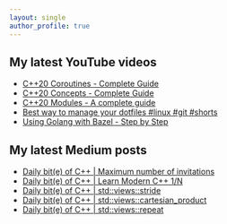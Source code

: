```yaml
---
layout: single
author_profile: true
---
```


## My latest YouTube videos

<ul>
<!--START_SECTION:youtube-->
<li><a href="https://www.youtube.com/watch?v=w-dmOHhBX9o">C++20 Coroutines - Complete Guide</a></li>
<li><a href="https://www.youtube.com/watch?v=1So7onMFxJM">C++20 Concepts  - Complete Guide</a></li>
<li><a href="https://www.youtube.com/watch?v=WRCwciJ5MTE">C++20 Modules - A complete guide</a></li>
<li><a href="https://www.youtube.com/watch?v=LHrB4TcU1JM">Best way to manage your dotfiles #linux #git #shorts</a></li>
<li><a href="https://www.youtube.com/watch?v=mXLrk0ipwz4">Using Golang with Bazel - Step by Step</a></li>
<!--END_SECTION:youtube-->
</ul>

## My latest Medium posts

<ul>
<!--START_SECTION:medium-->
<li><a href="https://medium.com/@simontoth/daily-bit-e-of-c-maximum-number-of-invitations-4e98722ef0eb?source=rss-1e1de1006a93------2">Daily bit(e) of C++ | Maximum number of invitations</a></li>
<li><a href="https://medium.com/@simontoth/daily-bit-e-of-c-learn-modern-c-1-n-d2157dfdc08b?source=rss-1e1de1006a93------2">Daily bit(e) of C++ | Learn Modern C++ 1/N</a></li>
<li><a href="https://medium.com/@simontoth/daily-bit-e-of-c-std-views-stride-ca59c30845f5?source=rss-1e1de1006a93------2">Daily bit(e) of C++ | std::views::stride</a></li>
<li><a href="https://medium.com/@simontoth/daily-bit-e-of-c-std-views-cartesian-product-dcc00b76f9e?source=rss-1e1de1006a93------2">Daily bit(e) of C++ | std::views::cartesian_product</a></li>
<li><a href="https://medium.com/@simontoth/daily-bit-e-of-c-std-views-repeat-86c2c1d66dc2?source=rss-1e1de1006a93------2">Daily bit(e) of C++ | std::views::repeat</a></li>
<!--END_SECTION:medium-->
</ul>